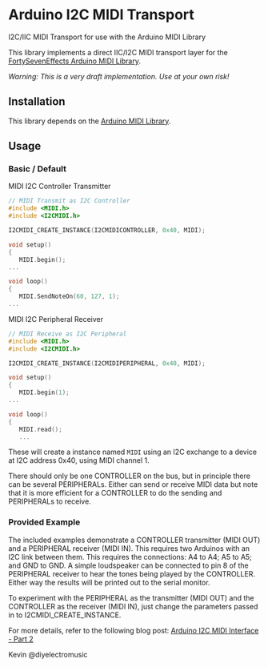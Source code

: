# Arduino I2C MIDI Transport
I2C/IIC MIDI Transport for use with the Arduino MIDI Library

This library implements a direct IIC/I2C MIDI transport layer for the [FortySevenEffects Arduino MIDI Library](https://github.com/FortySevenEffects/arduino_midi_library).

*Warning: This is a very draft implementation.  Use at your own risk!*

## Installation

This library depends on the [Arduino MIDI Library](https://github.com/FortySevenEffects/arduino_midi_library).

## Usage
### Basic / Default

MIDI I2C Controller Transmitter

```cpp
// MIDI Transmit as I2C Controller
#include <MIDI.h>
#include <I2CMIDI.h>

I2CMIDI_CREATE_INSTANCE(I2CMIDICONTROLLER, 0x40, MIDI);

void setup()
{
   MIDI.begin();
...

void loop()
{
   MIDI.SendNoteOn(60, 127, 1);
...
```
MIDI I2C Peripheral Receiver

```cpp
// MIDI Receive as I2C Peripheral
#include <MIDI.h>
#include <I2CMIDI.h>

I2CMIDI_CREATE_INSTANCE(I2CMIDIPERIPHERAL, 0x40, MIDI);

void setup()
{
   MIDI.begin(1);
...

void loop()
{
   MIDI.read();
   ...
```
These will create a instance named `MIDI` using an I2C exchange to a device at I2C address 0x40, using MIDI channel 1.

There should only be one CONTROLLER on the bus, but in principle there can be several PERIPHERALs.  Either can send or receive MIDI data but note that it is more efficient for a CONTROLLER to do the sending and PERIPHERALs to receive.


### Provided Example

The included examples demonstrate a CONTROLLER transmitter (MIDI OUT) and a PERIPHERAL receiver (MIDI IN).  This requires two Arduinos with an I2C link between them.  This requires the connections: A4 to A4; A5 to A5; and GND to GND.  A simple loudspeaker can be connected to pin 8 of the PERIPHERAL receiver to hear the tones being played by the CONTROLLER.  Either way the results will be printed out to the serial monitor.

To experiment with the PERIPHERAL as the transmitter (MIDI OUT) and the CONTROLLER as the receiver (MIDI IN), just change the parameters passed in to I2CMIDI_CREATE_INSTANCE.

For more details, refer to the following blog post: [Arduino I2C MIDI Interface - Part 2](https://diyelectromusic.wordpress.com/)

Kevin
@diyelectromusic
